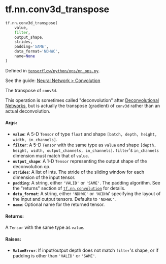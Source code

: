 <div itemscope itemtype="http://developers.google.com/ReferenceObject">
<meta itemprop="name" content="tf.nn.conv3d_transpose" />
<meta itemprop="path" content="Stable" />
</div>

# tf.nn.conv3d_transpose

``` python
tf.nn.conv3d_transpose(
    value,
    filter,
    output_shape,
    strides,
    padding='SAME',
    data_format='NDHWC',
    name=None
)
```



Defined in [`tensorflow/python/ops/nn_ops.py`](https://www.tensorflow.org/code/tensorflow/python/ops/nn_ops.py).

See the guide: [Neural Network > Convolution](../../../../api_guides/python/nn.md#Convolution)

The transpose of `conv3d`.

This operation is sometimes called "deconvolution" after [Deconvolutional
Networks](http://www.matthewzeiler.com/pubs/cvpr2010/cvpr2010.pdf), but is
actually the transpose (gradient) of `conv3d` rather than an actual
deconvolution.

#### Args:

* <b>`value`</b>: A 5-D `Tensor` of type `float` and shape
    `[batch, depth, height, width, in_channels]`.
* <b>`filter`</b>: A 5-D `Tensor` with the same type as `value` and shape
    `[depth, height, width, output_channels, in_channels]`.  `filter`'s
    `in_channels` dimension must match that of `value`.
* <b>`output_shape`</b>: A 1-D `Tensor` representing the output shape of the
    deconvolution op.
* <b>`strides`</b>: A list of ints. The stride of the sliding window for each
    dimension of the input tensor.
* <b>`padding`</b>: A string, either `'VALID'` or `'SAME'`. The padding algorithm.
    See the "returns" section of <a href="../../tf/nn/convolution.md"><code>tf.nn.convolution</code></a> for details.
* <b>`data_format`</b>: A string, either `'NDHWC'` or `'NCDHW`' specifying the layout
    of the input and output tensors. Defaults to `'NDHWC'`.
* <b>`name`</b>: Optional name for the returned tensor.


#### Returns:

A `Tensor` with the same type as `value`.


#### Raises:

* <b>`ValueError`</b>: If input/output depth does not match `filter`'s shape, or if
    padding is other than `'VALID'` or `'SAME'`.